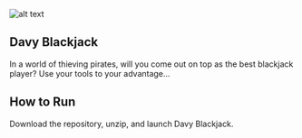 ![alt text](https://github.com/jjacobwow3/davy-blackjack-1/blob/main/Assets/Sprites/Enemies/Shark.png)
## Davy Blackjack
In a world of thieving pirates, will you come out on top as the best blackjack player? Use your tools to your advantage...
## How to Run
Download the repository, unzip, and launch Davy Blackjack.
